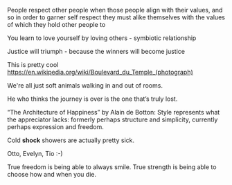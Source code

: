People respect other people when those people align with their values, and so in order to garner self respect they must alike themselves with the values of which they hold other people to

You learn to love yourself by loving others - symbiotic relationship 

Justice will triumph - because the winners will become justice

This is pretty cool https://en.wikipedia.org/wiki/Boulevard_du_Temple_(photograph)

We're all just soft animals walking in and out of rooms.

He who thinks the journey is over is the one that’s truly lost.

“The Architecture of Happiness” by Alain de Botton: Style represents what the appreciator lacks: formerly perhaps structure and simplicity, currently perhaps expression and freedom.

Cold **shock** showers are actually pretty sick.

Otto, Evelyn, Tio :-)

True freedom is being able to always smile.
True strength is being able to choose how and when you die.